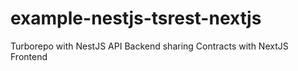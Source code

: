# example-nestjs-tsrest-nextjs
Turborepo with NestJS API Backend sharing Contracts with NextJS Frontend
